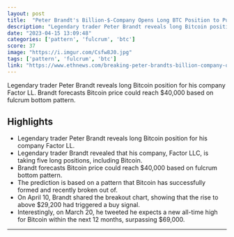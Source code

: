```yaml
---
layout: post
title:  "Peter Brandt's Billion-$-Company Opens Long BTC Position to Push Price to $40,000"
description: "Legendary trader Peter Brandt reveals long Bitcoin position for his company Factor LL. Brandt forecasts Bitcoin price could reach $40,000 based on fulcrum bottom pattern."
date: "2023-04-15 13:09:48"
categories: ['pattern', 'fulcrum', 'btc']
score: 37
image: "https://i.imgur.com/Csfw8J0.jpg"
tags: ['pattern', 'fulcrum', 'btc']
link: "https://www.ethnews.com/breaking-peter-brandts-billion-company-opens-long-btc-position-to-push-price-to-40000/"
---
```


Legendary trader Peter Brandt reveals long Bitcoin position for his company Factor LL. Brandt forecasts Bitcoin price could reach $40,000 based on fulcrum bottom pattern.

## Highlights

- Legendary trader Peter Brandt reveals long Bitcoin position for his company Factor LL.
- Legendary trader Brandt revealed that his company, Factor LLC, is taking five long positions, including Bitcoin.
- Brandt forecasts Bitcoin price could reach $40,000 based on fulcrum bottom pattern.
- The prediction is based on a pattern that Bitcoin has successfully formed and recently broken out of.
- On April 10, Brandt shared the breakout chart, showing that the rise to above $29,200 had triggered a buy signal.
- Interestingly, on March 20, he tweeted he expects a new all-time high for Bitcoin within the next 12 months, surpassing $69,000.

---
